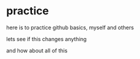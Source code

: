 # practice
here is to practice github basics, myself and others

lets see if this changes anything

and how about all of this

